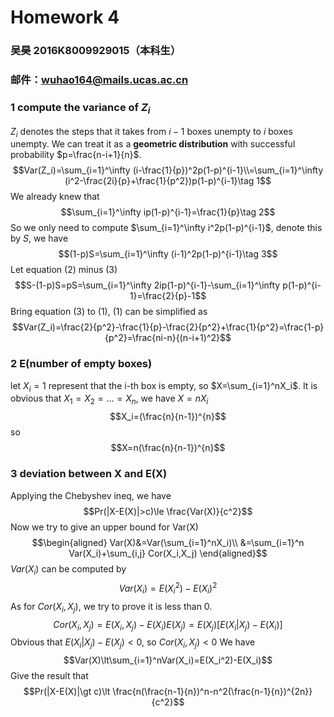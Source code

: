 # Homework 4
### 吴昊 2016K8009929015（本科生）
### 邮件：wuhao164@mails.ucas.ac.cn

### 1 compute the variance of ${Z_i}$
$Z_i$ denotes the steps that it takes from $i-1$ boxes unempty to $i$ boxes unempty. We can treat it as a **geometric distribution** with successful probability $p=\frac{n-i+1}{n}$.
$$Var(Z_i)=\sum_{i=1}^\infty (i-\frac{1}{p})^2p(1-p)^{i-1}\\=\sum_{i=1}^\infty (i^2-\frac{2i}{p}+\frac{1}{p^2})p(1-p)^{i-1}\tag 1$$
We already knew that
$$\sum_{i=1}^\infty ip(1-p)^{i-1}=\frac{1}{p}\tag 2$$
So we only need to compute $\sum_{i=1}^\infty i^2p(1-p)^{i-1}$, denote this by $S$, we have
$$(1-p)S=\sum_{i=1}^\infty (i-1)^2p(1-p)^{i-1}\tag 3$$ 
Let equation (2) minus (3)
$$S-(1-p)S=pS=\sum_{i=1}^\infty 2ip(1-p)^{i-1}-\sum_{i=1}^\infty p(1-p)^{i-1}=\frac{2}{p}-1$$
Bring equation (3) to (1), (1) can be simplified as 
$$Var(Z_i)=\frac{2}{p^2}-\frac{1}{p}-\frac{2}{p^2}+\frac{1}{p^2}=\frac{1-p}{p^2}=\frac{ni-n}{(n-i+1)^2}$$


### 2 E(number of empty boxes)
let $X_i=1$ represent that the i-th box is empty, so $X=\sum_{i=1}^nX_i$. It is obvious that $X_1=X_2=...=X_n$, we have $X=nX_i$
$$X_i=(\frac{n}{n-1})^{n}$$so
$$X=n(\frac{n}{n-1})^{n}$$

### 3 deviation between X and E(X)
Applying the Chebyshev ineq, we have
$$Pr(|X-E(X)|>c)\le \frac{Var(X)}{c^2}$$
Now we try to give an upper bound for Var(X)
$$\begin{aligned}
Var(X)&=Var(\sum_{i=1}^nX_i)\\
&=\sum_{i=1}^n Var(X_i)+\sum_{i,j} Cor(X_i,X_j)
\end{aligned}$$
$Var(X_i)$ can be computed by
$$Var(X_i)=E(X_i^2)-E(X_i)^2$$
As for $Cor(X_i,X_j)$, we try to prove it is less than 0.
$$Cor(X_i,X_j)=E(X_i,X_j)-E(X_i)E(X_j)=E(X_j)[E(X_i|X_j)-E(X_i)]$$
Obvious that $E(X_i|X_j)-E(X_j)\lt 0$, so $Cor(X_i,X_j)\lt 0$
We have
$$Var(X)\lt\sum_{i=1}^nVar(X_i)=E(X_i^2)-E(X_i)$$
Give the result that
$$Pr(|X-E(X)|\gt c)\lt \frac{n(\frac{n-1}{n})^n-n^2(\frac{n-1}{n})^{2n}}{c^2}$$